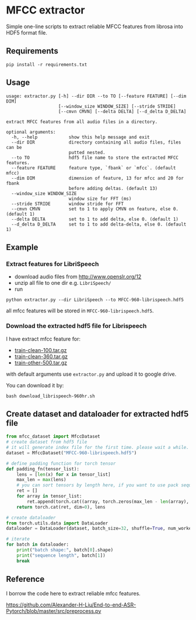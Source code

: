 # MFCC extractor
Simple one-line scripts to extract reliable MFCC features from librosa into HDF5 format file.

## Requirements
```
pip install -r requirements.txt
```

## Usage
```
usage: extractor.py [-h] --dir DIR --to TO [--feature FEATURE] [--dim DIM]
                    [--window_size WINDOW_SIZE] [--stride STRIDE]
                    [--cmvn CMVN] [--delta DELTA] [--d_delta D_DELTA]

extract MFCC features from all audio files in a directory.

optional arguments:
  -h, --help            show this help message and exit
  --dir DIR             directory containing all audio files, files can be
                        putted nested.
  --to TO               hdf5 file name to store the extracted MFCC features.
  --feature FEATURE     feature type, `fbank` or `mfcc`. (default mfcc)
  --dim DIM             dimension of feature, 13 for mfcc and 20 for fbank
                        before adding deltas. (default 13)
  --window_size WINDOW_SIZE
                        window size for FFT (ms)
  --stride STRIDE       window stride for FFT
  --cmvn CMVN           set to 1 to apply CMVN on feature, else 0. (default 1)
  --delta DELTA         set to 1 to add delta, else 0. (default 1)
  --d_delta D_DELTA     set to 1 to add delta-delta, else 0. (default 1)
```

## Example
### Extract features for LibriSpeech
- download audio files from http://www.openslr.org/12
- unzip all file to one dir e.g. `LibriSpeech/`
- run 
```
python extractor.py --dir LibriSpeech --to MFCC-960-librispeech.hdf5
```
all mfcc features will be stored in `MFCC-960-librispeech.hdf5`.

### Download the extracted hdf5 file for Librispeech
I have extract mfcc feature for:
- [train-clean-100.tar.gz](http://www.openslr.org/resources/12/train-clean-100.tar.gz)
- [train-clean-360.tar.gz](http://www.openslr.org/resources/12/train-clean-360.tar.gz)
- [train-other-500.tar.gz](http://www.openslr.org/resources/12/train-other-500.tar.gz)

with default arguments use `extractor.py` and upload it to google drive.

You can download it by:
```
bash download_librispeech-960hr.sh
```

## Create dataset and dataloader for extracted hdf5 file

```python
from mfcc_dataset import MfccDataset
# create dataset from hdf5 file
# it will generate index file for the first time. please wait a while.
dataset = MfccDataset("MFCC-960-librispeech.hdf5")

# define padding function for torch tensor
def padding_fn(tensor_list):
    lens = [len(x) for x in tensor_list]
    max_len = max(lens)
    # you can sort tensors by length here, if you want to use pack sequence for RNNs before pytorch-1.1
    ret = []
    for array in tensor_list:
        ret.append(torch.cat((array, torch.zeros(max_len - len(array), array.shape[-1], device=array.device, dtype=array.dtype)), dim=0).unsqueeze(0))
    return torch.cat(ret, dim=0), lens

# create dataloader
from torch.utils.data import DataLoader
dataloader = DataLoader(dataset, batch_size=32, shuffle=True, num_workers=0, collate_fn=padding_fn)

# iterate
for batch in dataloader:
    print("batch shape:", batch[0].shape)
    print("sequence length", batch[1])
    break
```

## Reference
I borrow the code here to extract reliable mfcc features.  

https://github.com/Alexander-H-Liu/End-to-end-ASR-Pytorch/blob/master/src/preprocess.py
